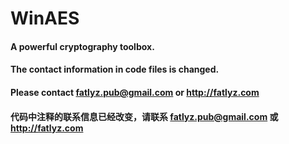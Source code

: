 WinAES
======

#### A powerful cryptography toolbox.
#### The contact information in code files is changed.
#### Please contact fatlyz.pub@gmail.com or http://fatlyz.com
#### 代码中注释的联系信息已经改变，请联系 fatlyz.pub@gmail.com 或 http://fatlyz.com
